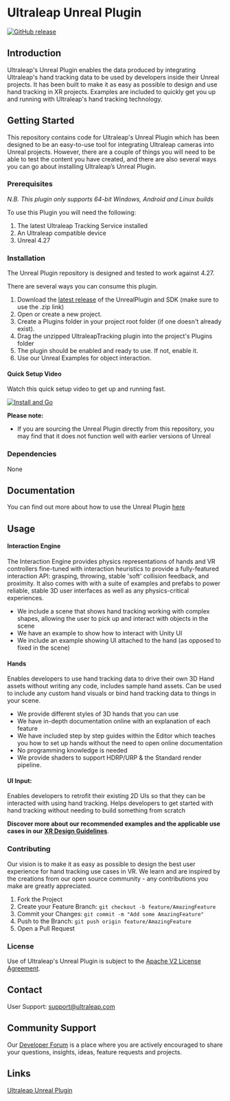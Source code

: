 Ultraleap Unreal Plugin
====================

[![GitHub release](https://img.shields.io/github/release/ultraleap/unrealplugin.svg)](https://github.com/ultraleap/UnrealPlugin/releases)

## Introduction

Ultraleap's Unreal Plugin enables the data produced by integrating Ultraleap's hand tracking data to be used by developers inside their Unreal projects. It has been built to make it as easy as possible to design and use hand tracking in XR projects. Examples are included to quickly get you up and running with Ultraleap's hand tracking technology.

## Getting Started

This repository contains code for Ultraleap's Unreal Plugin which has been designed to be an easy-to-use tool for integrating Ultraleap cameras into Unreal projects. However, there are a couple of things you will need to be able to test the content you have created, and there are also several ways you can go about installing Ultraleap’s Unreal Plugin.

### Prerequisites

*N.B. This plugin only supports 64-bit Windows, Android and Linux builds*

To use this Plugin you will need the following:

1. The latest Ultraleap Tracking Service installed
2. An Ultraleap compatible device
3. Unreal 4.27

### Installation

The Unreal Plugin repository is designed and tested to work against 4.27.

There are several ways you can consume this plugin.

1. Download the [latest release](https://github.com/ultraleap/UnrealPlugin/releases) of the UnrealPlugin and SDK (make sure to use the .zip link)
2. Open or create a new project.
3. Create a Plugins folder in your project root folder (if one doesn't already exist).
4. Drag the unzipped UltraleapTracking plugin into the project's Plugins folder
5. The plugin should be enabled and ready to use. If not, enable it.
6. Use our Unreal Examples for object interaction.

#### Quick Setup Video

Watch this quick setup video to get up and running fast.

[![Install and Go](https://img.youtube.com/vi/AvnfoqIZq6k/0.jpg)](https://youtu.be/AvnfoqIZq6k)

**Please note:**

- If you are sourcing the Unreal Plugin directly from this repository, you may find that it does not function well with earlier versions of Unreal

### Dependencies

None

## Documentation

You can find out more about how to use the Unreal Plugin [here](Documentation/Documentation.md)

## Usage

#### Interaction Engine

The Interaction Engine provides physics representations of hands and VR controllers fine-tuned with interaction heuristics to provide a fully-featured interaction API: grasping, throwing, stable 'soft' collision feedback, and proximity. It also comes with with a suite of examples and prefabs to power reliable, stable 3D user interfaces as well as any physics-critical experiences.

- We include a scene that shows hand tracking working with complex shapes, allowing the user to pick up and interact with objects in the scene
- We have an example to show how to interact with Unity UI
- We include an example showing UI attached to the hand (as opposed to fixed in the scene)

#### Hands

Enables developers to use hand tracking data to drive their own 3D Hand assets without writing any code, includes sample hand assets. Can be used to include any custom hand visuals or bind hand tracking data to things in your scene.

- We provide different styles of 3D hands that you can use
- We have in-depth documentation online with an explanation of each feature
- We have included step by step guides within the Editor which teaches you how to set up hands without the need to open online documentation
- No programming knowledge is needed
- We provide shaders to support HDRP/URP & the Standard render pipeline.

#### UI Input:

Enables developers to retrofit their existing 2D UIs so that they can be interacted with using hand tracking. Helps developers to get started with hand tracking without needing to build something from scratch

**Discover more about our recommended examples and the applicable use cases in our** [**XR Design Guidelines**](https://docs.ultraleap.com/xr-guidelines/).

### Contributing

Our vision is to make it as easy as possible to design the best user experience for hand tracking use cases in VR. We learn and are inspired by the creations from our open source community - any contributions you make are greatly appreciated.

1. Fork the Project
2. Create your Feature Branch:
   `git checkout -b feature/AmazingFeature`
3. Commit your Changes:
   `git commit -m "Add some AmazingFeature"`
4. Push to the Branch:
   `git push origin feature/AmazingFeature`
5. Open a Pull Request

### License

Use of Ultraleap's Unreal Plugin is subject to the [Apache V2 License Agreement](http://www.apache.org/licenses/LICENSE-2.0).

## Contact

User Support: [support@ultraleap.com](mailto:support@ultraleap.com)

## Community Support

Our [Developer Forum](https://forums.leapmotion.com/) is a place where you are actively encouraged to share your questions, insights, ideas, feature requests and projects.

## Links

[Ultraleap Unreal Plugin](https://github.com/ultraleap/UnrealPlugin.git)
